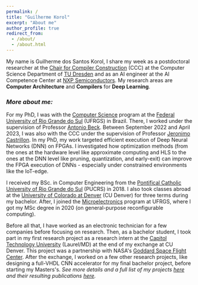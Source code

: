 ```yaml
---
permalink: /
title: "Guilherme Korol"
excerpt: "About me"
author_profile: true
redirect_from:
  - /about/
  - /about.html
---
```


My name is Guilherme dos Santos Korol, I share my week as a postdoctoral researcher at the [Chair for Compiler Construction](https://cfaed.tu-dresden.de/ccc-about) (CCC) at the Computer Science Department of [TU Dresden](https://tu-dresden.de/?set_language=en) and as an AI engineer at the AI Competence Center at [NXP Semiconductors](https://www.nxp.com/). My research areas are **Computer Architecture** and **Compilers** for **Deep Learning**. 

### *More about me:*

For my PhD, I was with the [Computer Science](https://www.inf.ufrgs.br/ppgc/) program at the [Federal University of Rio Grande do Sul](http://www.ufrgs.br/ufrgs/inicial) (UFRGS) in Brazil. There, I worked under the supervision of Professor [Antonio Beck](http://www.inf.ufrgs.br/~caco/). Between September 2022 and April 2023, I was also with the CCC under the supervision of Professor [Jeronimo Castrillon](https://cfaed.tu-dresden.de/ccc-staff-castrillon). In my PhD, my work targeted efficient execution of Deep Neural Networks (DNN) on FPGAs. I investigated how optimization methods (from the ones at the hardware level like approximate computing and HLS to the ones at the DNN level like pruning, quantization, and early-exit) can improve the FPGA execution of DNNs - especially under constrained environments like the IoT-edge.

I received my BSc. in Computer Engineering from the [Pontifical Catholic University of Rio Grande do Sul](https://www.pucrs.br/) (PUCRS) in 2018. I also took classes abroad at the [University of Colorado at Denver](https://www.ucdenver.edu/) (CU Denver) for three terms during my bachelor. After, I joined the [Microelectronics](http://www.ufrgs.br/pgmicro) program at UFRGS, where I got my MSc degree in 2020 (on general-purpose reconfigurable computing).

Before all that, I have worked as an electronic technician for a few companies before focusing on research. Then, as a bachelor student, I took part in my first research project as a research intern at the [Capitol Technology University](https://www.captechu.edu/) (Laurel/MD) at the end of my exchange at CU Denver. This project was a partnership with NASA's [Goddard Space Flight Center](https://www.nasa.gov/centers/goddard/about/index.html). After the exchange, I worked on a few other research projects, like designing a full-VHDL CNN accelerator for my final bachelor project, before starting my Masters's.
*See more details and a full list of my projects [here](https://gkorol.github.io/projects/) and their resulting publications [here](https://gkorol.github.io/publications/).*
